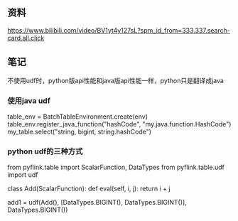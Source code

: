 ## 资料

https://www.bilibili.com/video/BV1yt4y127sL?spm_id_from=333.337.search-card.all.click

## 笔记

不使用udf时，python版api性能和java版api性能一样，python只是翻译成java  

### 使用java udf 

table_env = BatchTableEnvironment.create(env)
table_env.register_java_function("hashCode", "my.java.function.HashCode")
my_table.select("string, bigint, string.hashCode")

### python udf的三种方式

from pyflink.table import ScalarFunction, DataTypes
from pyflink.table.udf import udf

class Add(ScalarFunction):
    def eval(self, i, j):
        return i + j

add1 = udf(Add(), [DataTypes.BIGINT(), DataTypes.BIGINT()], DataTypes.BIGINT())